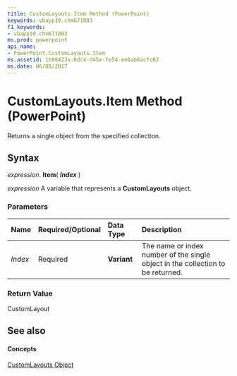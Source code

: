 ```yaml
---
title: CustomLayouts.Item Method (PowerPoint)
keywords: vbapp10.chm671003
f1_keywords:
- vbapp10.chm671003
ms.prod: powerpoint
api_name:
- PowerPoint.CustomLayouts.Item
ms.assetid: 1b88423a-0dc4-d45e-fe54-ee6ab6acfc62
ms.date: 06/08/2017
---
```



# CustomLayouts.Item Method (PowerPoint)

Returns a single object from the specified collection.


## Syntax

 _expression_. **Item**( **_Index_** )

 _expression_ A variable that represents a **CustomLayouts** object.


### Parameters



|**Name**|**Required/Optional**|**Data Type**|**Description**|
|:-----|:-----|:-----|:-----|
| _Index_|Required|**Variant**|The name or index number of the single object in the collection to be returned.|

### Return Value

CustomLayout


## See also


#### Concepts


[CustomLayouts Object](customlayouts-object-powerpoint.md)

